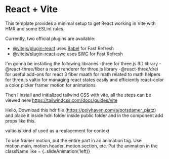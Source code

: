 # React + Vite

This template provides a minimal setup to get React working in Vite with HMR and some ESLint rules.

Currently, two official plugins are available:

- [@vitejs/plugin-react](https://github.com/vitejs/vite-plugin-react/blob/main/packages/plugin-react/README.md) uses [Babel](https://babeljs.io/) for Fast Refresh
- [@vitejs/plugin-react-swc](https://github.com/vitejs/vite-plugin-react-swc) uses [SWC](https://swc.rs/) for Fast Refresh

I'm gonna be installing the following libraries
-three for three.js 3D library
-@react-three/fiber a react renderer for three.js library
-@react-three/drei for useful add-ons for react 3 fiber
maath for math related to math helpers for three.js
valtio for managing react states easily and efficiently
react-color a color picker
framer motion for animations

Then I install and initialized tailwind CSS with vite, all the steps can be viewed here https://tailwindcss.com/docs/guides/vite

Hello,
<Environment path="/hdri/" files="potsdamer_platz_1k.hdr" />
Download this hdr file (https://polyhaven.com/a/potsdamer_platz) and place it inside hdri folder inside public folder and in the component add props like this.

valtio is kind of used as a replacement for context

To use framer motion, put the entire part in an animation tag. Use motion.main, motion.header, motion.section, etc.
Put the animation in the className like = {..slideAnimation('left)}
